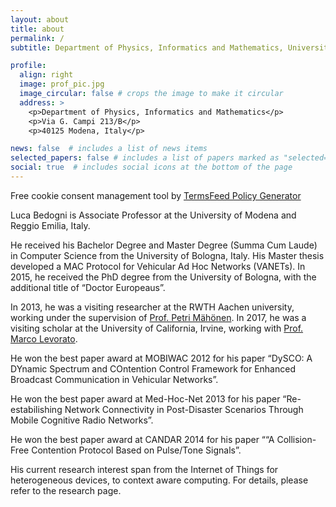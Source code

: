 ```yaml
---
layout: about
title: about
permalink: /
subtitle: Department of Physics, Informatics and Mathematics, University of Modena and Reggio Emilia, Italy

profile:
  align: right
  image: prof_pic.jpg
  image_circular: false # crops the image to make it circular
  address: >
    <p>Department of Physics, Informatics and Mathematics</p>
    <p>Via G. Campi 213/B</p>
    <p>40125 Modena, Italy</p>

news: false  # includes a list of news items
selected_papers: false # includes a list of papers marked as "selected={true}"
social: true  # includes social icons at the bottom of the page
---
```


<!-- Cookie Consent by TermsFeed https://www.TermsFeed.com -->
<script type="text/javascript" src="https://www.termsfeed.com/public/cookie-consent/4.0.0/cookie-consent.js" charset="UTF-8"></script>
<script type="text/javascript" charset="UTF-8">
document.addEventListener('DOMContentLoaded', function () {
cookieconsent.run({"notice_banner_type":"simple","consent_type":"express","palette":"light","language":"en","page_load_consent_levels":["strictly-necessary"],"notice_banner_reject_button_hide":false,"preferences_center_close_button_hide":false,"page_refresh_confirmation_buttons":false,"website_name":"lbedogni.github.io"});
});
</script>

<noscript>Free cookie consent management tool by <a href="https://www.termsfeed.com/" rel="nofollow noopener">TermsFeed Policy Generator</a></noscript>
<!-- End Cookie Consent by TermsFeed https://www.TermsFeed.com -->

Luca Bedogni is Associate Professor at the University of Modena and Reggio Emilia, Italy.

He received his Bachelor Degree and Master Degree (Summa Cum Laude) in Computer Science from the University of Bologna, Italy. His Master thesis developed a MAC Protocol for Vehicular Ad Hoc Networks (VANETs).
In 2015, he received the PhD degree from the University of Bologna, with the additional title of “Doctor Europeaus”.

In 2013, he was a visiting researcher at the RWTH Aachen university, working under the supervision of [Prof. Petri Mähönen](https://www.inets.rwth-aachen.de/). In 2017, he was a visiting scholar at the University of California, Irvine, working with [Prof. Marco Levorato](https://iasl.ics.uci.edu/).

He won the best paper award at MOBIWAC 2012 for his paper “DySCO: A DYnamic Spectrum and COntention Control Framework for Enhanced Broadcast Communication in Vehicular Networks”.

He won the best paper award at Med-Hoc-Net 2013 for his paper “Re-estabilishing Network Connectivity in Post-Disaster Scenarios Through Mobile Cognitive Radio Networks”.

He won the best paper award at CANDAR 2014 for his paper ““A Collision-Free Contention Protocol Based on Pulse/Tone Signals”.

His current research interest span from the Internet of Things for heterogeneous devices, to context aware computing. For details, please refer to the research page.